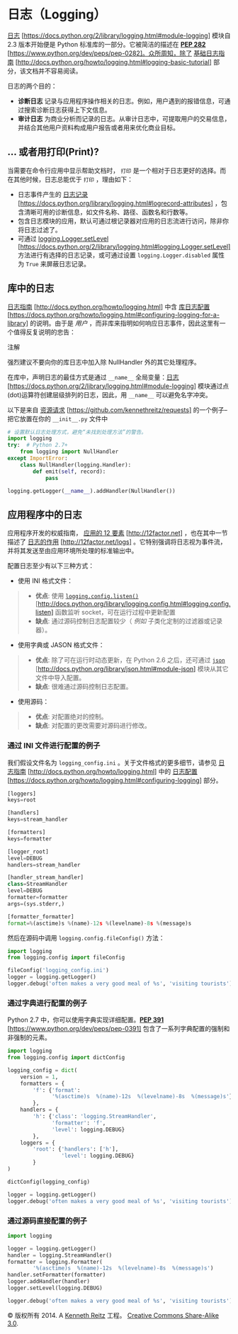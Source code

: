 # 日志（Logging）

[日志](https://docs.python.org/2/library/logging.html#module-logging) [https://docs.python.org/2/library/logging.html#module-logging] 模块自 2.3 版本开始便是 Python 标准库的一部分。它被简洁的描述在 [**PEP 282**](https://www.python.org/dev/peps/pep-0282) [https://www.python.org/dev/peps/pep-0282]。众所周知，除了 [基础日志指南](http://docs.python.org/howto/logging.html#logging-basic-tutorial) [http://docs.python.org/howto/logging.html#logging-basic-tutorial] 部分，该文档并不容易阅读。

日志的两个目的：

*   **诊断日志** 记录与应用程序操作相关的日志。例如，用户遇到的报错信息，可通过搜索诊断日志获得上下文信息。
*   **审计日志** 为商业分析而记录的日志。从审计日志中，可提取用户的交易信息，并结合其他用户资料构成用户报告或者用来优化商业目标。

## ... 或者用打印(Print)?

当需要在命令行应用中显示帮助文档时， `打印` 是一个相对于日志更好的选择。而在其他时候，日志总能优于 `打印` ，理由如下：

*   日志事件产生的 [日志记录](https://docs.python.org/library/logging.html#logrecord-attributes) [https://docs.python.org/library/logging.html#logrecord-attributes] ，包含清晰可用的诊断信息，如文件名称、路径、函数名和行数等。
*   包含日志模块的应用，默认可通过根记录器对应用的日志流进行访问，除非你将日志过滤了。
*   可通过 [logging.Logger.setLevel](https://docs.python.org/2/library/logging.html#logging.Logger.setLevel) [https://docs.python.org/2/library/logging.html#logging.Logger.setLevel] 方法进行有选择的日志记录，或可通过设置 `logging.Logger.disabled` 属性为 `True` 来屏蔽日志记录。

## 库中的日志

[日志指南](http://docs.python.org/howto/logging.html) [http://docs.python.org/howto/logging.html] 中含 [库日志配置](https://docs.python.org/howto/logging.html#configuring-logging-for-a-library) [https://docs.python.org/howto/logging.html#configuring-logging-for-a-library] 的说明。由于是 *用户* ，而非库来指明如何响应日志事件，因此这里有一个值得反复说明的忠告：

注解

强烈建议不要向你的库日志中加入除 NullHandler 外的其它处理程序。

在库中，声明日志的最佳方式是通过 `__name__` 全局变量：[日志](https://docs.python.org/2/library/logging.html#module-logging) [https://docs.python.org/2/library/logging.html#module-logging] 模块通过点(dot)运算符创建层级排列的日志，因此，用 `__name__` 可以避免名字冲突。

以下是来自 [资源请求](https://github.com/kennethreitz/requests) [https://github.com/kennethreitz/requests] 的一个例子–把它放置在你的 `__init__.py` 文件中

```py
# 设置默认日志处理方式，避免“未找到处理方法”的警告。
import logging
try:  # Python 2.7+
    from logging import NullHandler
except ImportError:
    class NullHandler(logging.Handler):
        def emit(self, record):
            pass

logging.getLogger(__name__).addHandler(NullHandler()) 
```

## 应用程序中的日志

应用程序开发的权威指南， [应用的 12 要素](http://12factor.net) [http://12factor.net] ，也在其中一节描述了 [日志的作用](http://12factor.net/logs) [http://12factor.net/logs] 。它特别强调将日志视为事件流，并将其发送至由应用环境所处理的标准输出中。

配置日志至少有以下三种方式：

*   使用 INI 格式文件：

> *   **优点**: 使用 [`logging.config.listen()`](http://docs.python.org/library/logging.config.html#logging.config.listen "(在 Python v2.7)") [http://docs.python.org/library/logging.config.html#logging.config.listen] 函数监听 socket，可在运行过程中更新配置
> *   **缺点**: 通过源码控制日志配置较少（ *例如* 子类化定制的过滤器或记录器）。

*   使用字典或 JASON 格式文件：

> *   **优点**: 除了可在运行时动态更新，在 Python 2.6 之后，还可通过 [`json`](http://docs.python.org/library/json.html#module-json "(在 Python v2.7)") [http://docs.python.org/library/json.html#module-json] 模块从其它文件中导入配置。
> *   **缺点**: 很难通过源码控制日志配置。

*   使用源码：

> *   **优点**: 对配置绝对的控制。
> *   **缺点**: 对配置的更改需要对源码进行修改。

### 通过 INI 文件进行配置的例子

我们假设文件名为 `logging_config.ini` 。关于文件格式的更多细节，请参见 [日志指南](http://docs.python.org/howto/logging.html) [http://docs.python.org/howto/logging.html] 中的 [日志配置](https://docs.python.org/howto/logging.html#configuring-logging) [https://docs.python.org/howto/logging.html#configuring-logging] 部分。

```py
[loggers]
keys=root

[handlers]
keys=stream_handler

[formatters]
keys=formatter

[logger_root]
level=DEBUG
handlers=stream_handler

[handler_stream_handler]
class=StreamHandler
level=DEBUG
formatter=formatter
args=(sys.stderr,)

[formatter_formatter]
format=%(asctime)s %(name)-12s %(levelname)-8s %(message)s 
```

然后在源码中调用 `logging.config.fileConfig()` 方法：

```py
import logging
from logging.config import fileConfig

fileConfig('logging_config.ini')
logger = logging.getLogger()
logger.debug('often makes a very good meal of %s', 'visiting tourists') 
```

### 通过字典进行配置的例子

Python 2.7 中，你可以使用字典实现详细配置。[**PEP 391**](https://www.python.org/dev/peps/pep-0391) [https://www.python.org/dev/peps/pep-0391] 包含了一系列字典配置的强制和 非强制的元素。

```py
import logging
from logging.config import dictConfig

logging_config = dict(
    version = 1,
    formatters = {
        'f': {'format':
              '%(asctime)s  %(name)-12s  %(levelname)-8s  %(message)s'}
        },
    handlers = {
        'h': {'class': 'logging.StreamHandler',
              'formatter': 'f',
              'level': logging.DEBUG}
        },
    loggers = {
        'root': {'handlers': ['h'],
                 'level': logging.DEBUG}
        }
)

dictConfig(logging_config)

logger = logging.getLogger()
logger.debug('often makes a very good meal of %s', 'visiting tourists') 
```

### 通过源码直接配置的例子

```py
import logging

logger = logging.getLogger()
handler = logging.StreamHandler()
formatter = logging.Formatter(
        '%(asctime)s  %(name)-12s  %(levelname)-8s  %(message)s')
handler.setFormatter(formatter)
logger.addHandler(handler)
logger.setLevel(logging.DEBUG)

logger.debug('often makes a very good meal of %s', 'visiting tourists') 
```

© 版权所有 2014\. A <a href="http://kennethreitz.com/pages/open-projects.html">Kenneth Reitz</a> 工程。 <a href="http://creativecommons.org/licenses/by-nc-sa/3.0/"> Creative Commons Share-Alike 3.0</a>.